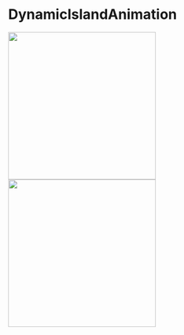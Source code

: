 # DynamicIslandAnimation

<img width="300" src="https://user-images.githubusercontent.com/47273077/189660921-ae481b56-b8d4-4b1a-8d79-24c27f9642ff.gif">

<img width="300" src="https://user-images.githubusercontent.com/47273077/189660576-2b2ef03f-2537-4a94-bf73-810fee4829fc.gif">
